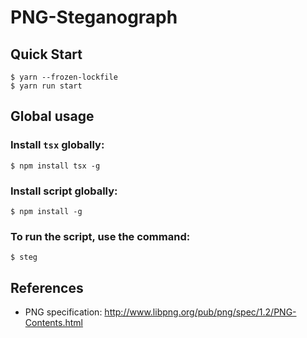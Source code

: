 # PNG-Steganograph

## Quick Start

```console
$ yarn --frozen-lockfile
$ yarn run start
```

## Global usage

### Install `tsx` globally:
```console
$ npm install tsx -g
```

### Install script globally:
```console
$ npm install -g
```

### To run the script, use the command:
```console
$ steg
```

## References

- PNG specification: http://www.libpng.org/pub/png/spec/1.2/PNG-Contents.html